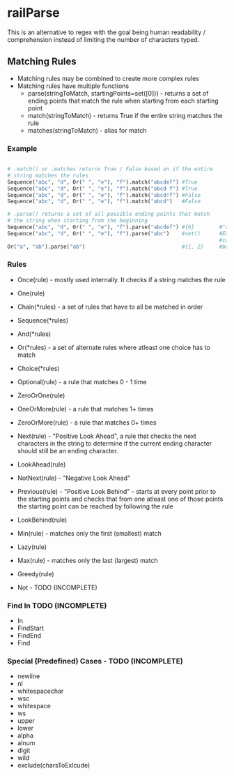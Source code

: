 # railParse
This is an alternative to regex with the goal being human readability / comprehension instead of limiting the number of characters typed.

## Matching Rules
* Matching rules may be combined to create more complex rules
* Matching rules have multiple functions
   * parse(stringToMatch, startingPoints=set([0])) - returns a set of ending points that match the rule when starting from each starting point
   * match(stringToMatch) - returns True if the entire string matches the rule
   * matches(stringToMatch) - alias for match
### Example
```python

# .match() or .matches returns True / False based on if the entire
# string matches the rules
Sequence("abc", "d", Or(" ", "e"), "f").match("abcdef") #True
Sequence("abc", "d", Or(" ", "e"), "f").match("abcd f") #True
Sequence("abc", "d", Or(" ", "e"), "f").match("abcd!f") #False
Sequence("abc", "d", Or(" ", "e"), "f").match("abcd")   #False

# .parse() returns a set of all possible ending points that match
# the string when starting from the beginning
Sequence("abc", "d", Or(" ", "e"), "f").parse("abcdef") #{6}        #"abcdef" can be found once in "abcdef"
Sequence("abc", "d", Or(" ", "e"), "f").parse("abc")    #set()      #Empty set, neither "abcdef" nor "abcd f"
                                                                    #can be found in "abc"
Or("a", "ab").parse("ab")                               #{1, 2}     #both "a" and "ab" can be found in "ab"
```
### Rules
* Once(rule) - mostly used internally. It checks if a string matches the rule
* One(rule)

* Chain(\*rules) - a set of rules that have to all be matched in order
* Sequence(\*rules)
* And(\*rules)

* Or(\*rules) - a set of alternate rules where atleast one choice has to match
* Choice(\*rules)

* Optional(rule) - a rule that matches 0 - 1 time
* ZeroOrOne(rule)

* OneOrMore(rule) - a rule that matches 1+ times

* ZeroOrMore(rule) - a rule that matches 0+ times

* Next(rule) - "Positive Look Ahead", a rule that checks the next characters in the string to determine if the current ending character should still be an ending character.
* LookAhead(rule)

* NotNext(rule) - "Negative Look Ahead"

* Previous(rule) - "Positive Look Behind" - starts at every point prior to the starting points and checks that from one atleast one of those points the starting point can be reached by following the rule
* LookBehind(rule)

* Min(rule) - matches only the first (smallest) match
* Lazy(rule)

* Max(rule) - matches only the last (largest) match
* Greedy(rule)

* Not - TODO (INCOMPLETE)
### Find In TODO (INCOMPLETE)
* In 
* FindStart
* FindEnd
* Find
### Special (Predefined) Cases - TODO (INCOMPLETE)
* newline
* nl
* whitespacechar
* wsc
* whitespace
* ws
* upper
* lower
* alpha
* alnum
* digit
* wild
* exclude(charsToExlcude)
